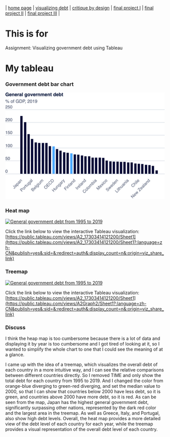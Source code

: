 | [home page](https://ray1208xxxx.github.io/Ray-Zeng-Portfolio/) | [visualizing debt](visualizing-government-debt) | [critique by design](critique-by-design) | [final project I](final-project-part-one) | [final project II](final-project-part-two) | [final project III](final-project-part-three) |

# This is for 
Assignment: Visualizing government debt using Tableau

# My tableau
### Government debt bar chart
![General Government Debt Visualization](https://github.com/Ray1208xxxx/Ray-Zeng-Portfolio/raw/main/export-2024-10-31T13_34_13.992Z.png)


### Heat map

<div class='tableauPlaceholder' id='viz1730341423953' style='position: relative'>
    <noscript>
        <a href='#'>
            <img alt='General government debt from 1995 to 2019' 
                src='https://public.tableau.com/static/images/A2/A2_17303414121200/Sheet1/1_rss.png' 
                style='border: none' />
        </a>
    </noscript>
    <object class='tableauViz' style='display:none;'>
        <param name='host_url' value='https%3A%2F%2Fpublic.tableau.com%2F' />
        <param name='embed_code_version' value='3' />
        <param name='site_root' value='' />
        <param name='name' value='A2_17303414121200/Sheet1' />
        <param name='tabs' value='no' />
        <param name='toolbar' value='yes' />
        <param name='static_image' value='https://public.tableau.com/static/images/A2/A2_17303414121200/Sheet1/1.png' />
        <param name='animate_transition' value='yes' />
        <param name='display_static_image' value='yes' />
        <param name='display_spinner' value='yes' />
        <param name='display_overlay' value='yes' />
        <param name='display_count' value='yes' />
        <param name='language' value='zh-CN' />
        <param name='filter' value='publish=yes' />
    </object>
</div>

<script type='text/javascript'>
    var divElement = document.getElementById('viz1730341423953');
    var vizElement = divElement.getElementsByTagName('object')[0];
    vizElement.style.width = '100%';
    vizElement.style.height = (divElement.offsetWidth * 0.75) + 'px';
    var scriptElement = document.createElement('script');
    scriptElement.src = 'https://public.tableau.com/javascripts/api/viz_v1.js';
    vizElement.parentNode.insertBefore(scriptElement, vizElement);
</script>


Click the link below to view the interactive Tableau visualization: 
[https://public.tableau.com/views/A2_17303414121200/Sheet1](https://public.tableau.com/views/A2_17303414121200/Sheet1?:language=zh-CN&publish=yes&:sid=&:redirect=auth&:display_count=n&:origin=viz_share_link)

### Treemap
<div class='tableauPlaceholder' id='viz1730342434616' style='position: relative'>
    <noscript>
        <a href='#'>
            <img alt='General government debt from 1995 to 2019' src='https://public.tableau.com/static/images/A2/A2Graph2/Sheet1/1_rss.png' style='border: none' />
        </a>
    </noscript>
    <object class='tableauViz' style='display:none;'>
        <param name='host_url' value='https%3A%2F%2Fpublic.tableau.com%2F' />
        <param name='embed_code_version' value='3' />
        <param name='site_root' value='' />
        <param name='name' value='A2Graph2/Sheet1' />
        <param name='tabs' value='no' />
        <param name='toolbar' value='yes' />
        <param name='static_image' value='https://public.tableau.com/static/images/A2/A2Graph2/Sheet1/1.png' />
        <param name='animate_transition' value='yes' />
        <param name='display_static_image' value='yes' />
        <param name='display_spinner' value='yes' />
        <param name='display_overlay' value='yes' />
        <param name='display_count' value='yes' />
        <param name='language' value='zh-CN' />
        <param name='filter' value='publish=yes' />
    </object>
</div>

<script type='text/javascript'>
    var divElement = document.getElementById('viz1730342434616');
    var vizElement = divElement.getElementsByTagName('object')[0];
    vizElement.style.width = '100%';
    vizElement.style.height = (divElement.offsetWidth * 0.75) + 'px';
    var scriptElement = document.createElement('script');
    scriptElement.src = 'https://public.tableau.com/javascripts/api/viz_v1.js';
    vizElement.parentNode.insertBefore(scriptElement, vizElement);
</script>

Click the link below to view the interactive Tableau visualization: 
[https://public.tableau.com/views/A2_17303414121200/Sheet1](https://public.tableau.com/views/A2Graph2/Sheet1?:language=zh-CN&publish=yes&:sid=&:redirect=auth&:display_count=n&:origin=viz_share_link)

### Discuss
I think the heap map is too cumbersome because there is a lot of data and displaying it by year is too cumbersome and I got tired of looking at it, so I wanted to simplify the whole chart to one that I could see the meaning of at a glance.

I came up with the idea of a treemap, which visualizes the overall debt of each country in a more intuitive way, and I can see the relative comparisons between different countries directly. So I removed TIME and only show the total debt for each country from 1995 to 2019. And I changed the color from orange-blue diverging to green-red diverging, and set the median value to 2000, so that I can show that countries below 2000 have less debt, so it is green, and countries above 2000 have more debt, so it is red. As can be seen from the map, Japan has the highest general government debt, significantly surpassing other nations, represented by the dark red color and the largest area in the treemap. As well as Greece, Italy, and Portugal, also show high debt levels. Overall, the heat map provides a more detailed view of the debt level of each country for each year, while the treemap provides a visual representation of the overall debt level of each country.


